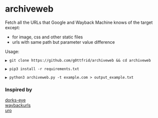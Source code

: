 # archiveweb
Fetch all the URLs that Google and Wayback Machine knows of the target except:
- for image, css and other static files
- urls with same path but parameter value difference

Usage:

```
▶ git clone https://github.com/g0ttfrid/archiveweb && cd archiveweb

▶ pip3 install -r requirements.txt

▶ python3 archiveweb.py -t example.com > output_example.txt
```


### Inspired by

[dorks-eye](https://github.com/BullsEye0/dorks-eye)\
[waybackurls](https://github.com/tomnomnom/waybackurls)\
[uro](https://github.com/s0md3v/uro)
